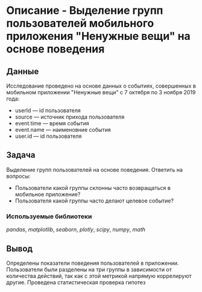 # Описание - Выделение групп пользователей мобильного приложения "Ненужные вещи" на основе поведения


## Данные

Исследование проведено на основе данных о событиях, совершенных в мобильном приложении "Ненужные вещи" c 7 октября по 3 ноября 2019 года:
- userId — id пользователя
- source — источник прихода пользователя
- event.time — время события
- event.name — наименовние события
- user.id — id пользователя

## Задача

Выделение групп пользователей на основе поведения. Ответить на вопросы:
- Пользователи какой группы склонны часто возвращаться в мобильное
приложение?
- Пользователя какой группы часто делают целевое событие?

### Используемые библиотеки
*pandas*, *matplotlib*, *seaborn*, *plotly*, *scipy*, *numpy*, *math*

## Вывод

Определены показатели поведения пользователей в приложении. Пользователи были разделены на три группы в зависимости от количества действий, так как с этой метрикой напрямую коррелируют другие. Проведена статистическая проверка гипотез
